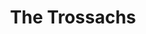 ---
layout: photography
title:  "The Trossachs"
region: "Scotland"
year: 2017-22
id: trossachs
intro: "Home to some of the UK's highest mountains, peaceful lochs and beautiful glens. A place that feels like home and hopefully, one day, will&nbsp;be."
seo:
  title: "Travel Photography - The Trossachs"
  description: "Photography from The Trossachs, Scotland including Ben A'an, Stob Binnein, Ben Each, Monachyle and Loch Dochart."
  image:
    url: "Highlands-005.jpg"
    alt: "Sunset from Ben A'an"
hero:
  url: "Highlands-026.jpg"
  alt: "Ben Vorlich summit"
  location: ben-vorlich
thumb:
  - url: "Highlands-002.jpg"
    alt: "Sarah and Vinnie on Ben A'an Summit"
  - url: "Wild-Camp-008.jpg"
    alt: "Beinn Each sunset"
---